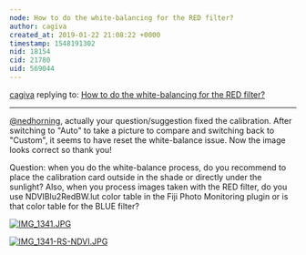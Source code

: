 ```yaml
---
node: How to do the white-balancing for the RED filter?
author: cagiva
created_at: 2019-01-22 21:08:22 +0000
timestamp: 1548191302
nid: 18154
cid: 21780
uid: 569044
---
```




[cagiva](../profile/cagiva) replying to: [How to do the white-balancing for the RED filter?](../notes/cagiva/01-21-2019/how-to-do-the-white-balancing-for-the-red-filter)

----
 [@nedhorning](/profile/nedhorning), actually your question/suggestion fixed the calibration. After switching to "Auto" to take a picture to compare and switching back to "Custom", it seems to have reset the white-balance issue. Now the image looks correct so thank you!

Question: when you do the white-balance process, do you recommend to place the calibration card outside in the shade or directly under the sunlight? Also, when you process images taken with the RED filter, do you use NDVIBlu2RedBW.lut color table in the Fiji Photo Monitoring plugin or is that color table for the BLUE filter?

[![IMG_1341.JPG](/i/28978)](/i/28978)

[![IMG_1341-RS-NDVI.JPG](/i/28980)](/i/28980)


